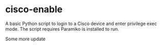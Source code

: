 # cisco-enable
A basic Python script to login to a Cisco device and enter privilege exec mode.
The script requires Paramiko is installed to run.

Some more update
